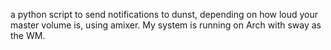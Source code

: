 a python script to send notifications to dunst, depending on how loud your master volume is, using amixer. My system is running on Arch with sway as the WM.
